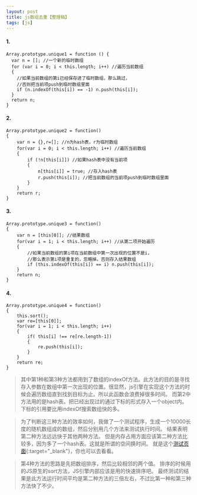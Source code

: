 ```yaml
---
layout: post
title: js数组去重【整理稿】
tags: [js]
---
```


#### 1.
	Array.prototype.unique1 = function () {
	  var n = []; //一个新的临时数组
	  for (var i = 0; i < this.length; i++) //遍历当前数组
	  {
	    //如果当前数组的第i已经保存进了临时数组，那么跳过，
	    //否则把当前项push到临时数组里面
	    if (n.indexOf(this[i]) == -1) n.push(this[i]);
	  }
	  return n;
	}


#### 2.
	Array.prototype.unique2 = function()
	{
		var n = {},r=[]; //n为hash表，r为临时数组
		for(var i = 0; i < this.length; i++) //遍历当前数组
		{
			if (!n[this[i]]) //如果hash表中没有当前项
			{
				n[this[i]] = true; //存入hash表
				r.push(this[i]); //把当前数组的当前项push到临时数组里面
			}
		}
		return r;
	}

#### 3.
	Array.prototype.unique3 = function()
	{
		var n = [this[0]]; //结果数组
		for(var i = 1; i < this.length; i++) //从第二项开始遍历
		{
			//如果当前数组的第i项在当前数组中第一次出现的位置不是i，
			//那么表示第i项是重复的，忽略掉。否则存入结果数组
			if (this.indexOf(this[i]) == i) n.push(this[i]);
		}
		return n;
	}


#### 4.
	Array.prototype.unique4 = function()
	{
		this.sort();
		var re=[this[0]];
		for(var i = 1; i < this.length; i++)
		{
			if( this[i] !== re[re.length-1])
			{
				re.push(this[i]);
			}
		}
		return re;
	}


>其中第1种和第3种方法都用到了数组的indexOf方法。此方法的目的是寻找存入参数在数组中第一次出现的位置。很显然，js引擎在实现这个方法的时候会遍历数组直到找到目标为止。所以此函数会浪费掉很多时间。 而第2中方法用的是hash表。把已经出现过的通过下标的形式存入一个object内。下标的引用要比用indexOf搜索数组快的多。

>为了判断这三种方法的效率如何，我做了一个测试程序，生成一个10000长度的随机数组成的数组，然后分别用几个方法来测试执行时间。 结果表明第二种方法远远快于其他两种方法。 但是内存占用方面应该第二种方法比较多，因为多了一个hash表。这就是所谓的空间换时间。  就是这个[测试页面](http://php.js.cn/down/sample/array.html){:target="_blank"}，你也可以去看看。

>第4种方法的思路是先把数组排序，然后比较相邻的两个值。 排序的时候用的JS原生的sort方法，JS引擎内部应该是用的快速排序吧。 最终测试的结果是此方法运行时间平均是第二种方法的三倍左右，不过比第一种和第三种方法快了不少。
